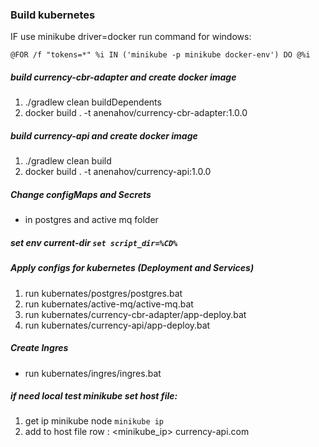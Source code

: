

### Build kubernetes
IF use minikube driver=docker  run command for windows:

`@FOR /f "tokens=*" %i IN ('minikube -p minikube docker-env') DO @%i`
##### build currency-cbr-adapter and create docker image
1) ./gradlew clean buildDependents
2) docker build . -t  anenahov/currency-cbr-adapter:1.0.0
##### build currency-api and create docker image
1) ./gradlew clean build
2) docker build . -t  anenahov/currency-api:1.0.0
##### Change configMaps and Secrets 
* in postgres and active mq folder
##### set env current-dir `set script_dir=%CD%`
##### Apply configs for kubernetes (Deployment and Services)
1) run kubernates/postgres/postgres.bat
2) run kubernates/active-mq/active-mq.bat
3) run kubernates/currency-cbr-adapter/app-deploy.bat
4) run kubernates/currency-api/app-deploy.bat
##### Create Ingres
* run kubernates/ingres/ingres.bat
##### if need local test minikube set host file:
1) get ip minikube node `minikube ip`
2) add to host file row : <minikube_ip> currency-api.com
